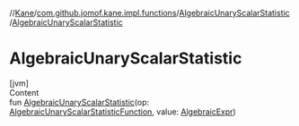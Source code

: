 //[Kane](../../index.md)/[com.github.jomof.kane.impl.functions](../index.md)/[AlgebraicUnaryScalarStatistic](index.md)/[AlgebraicUnaryScalarStatistic](-algebraic-unary-scalar-statistic.md)



# AlgebraicUnaryScalarStatistic  
[jvm]  
Content  
fun [AlgebraicUnaryScalarStatistic](-algebraic-unary-scalar-statistic.md)(op: [AlgebraicUnaryScalarStatisticFunction](../-algebraic-unary-scalar-statistic-function/index.md), value: [AlgebraicExpr](../../com.github.jomof.kane/-algebraic-expr/index.md))  



